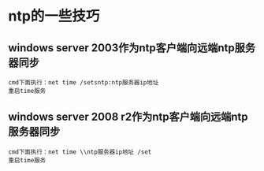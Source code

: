 # ntp的一些技巧

## windows server 2003作为ntp客户端向远端ntp服务器同步
```text
cmd下面执行：net time /setsntp:ntp服务器ip地址
重启time服务
```

## windows server 2008 r2作为ntp客户端向远端ntp服务器同步
```text
cmd下面执行：net time \\ntp服务器ip地址 /set
重启time服务
```
